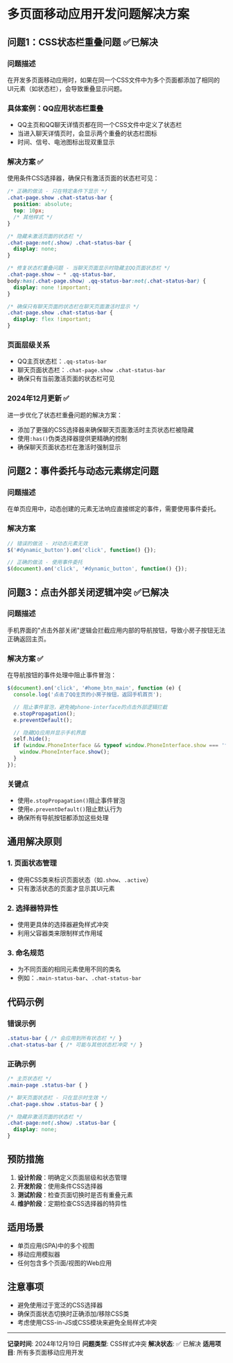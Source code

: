 # 多页面移动应用开发问题解决方案

## 问题1：CSS状态栏重叠问题 ✅已解决

### 问题描述
在开发多页面移动应用时，如果在同一个CSS文件中为多个页面都添加了相同的UI元素（如状态栏），会导致重叠显示问题。

### 具体案例：QQ应用状态栏重叠
- QQ主页和QQ聊天详情页都在同一个CSS文件中定义了状态栏
- 当进入聊天详情页时，会显示两个重叠的状态栏图标
- 时间、信号、电池图标出现双重显示

### 解决方案 ✅
使用条件CSS选择器，确保只有激活页面的状态栏可见：

```css
/* 正确的做法 - 只在特定条件下显示 */
.chat-page.show .chat-status-bar {
  position: absolute;
  top: 10px;
  /* 其他样式 */
}

/* 隐藏未激活页面的状态栏 */
.chat-page:not(.show) .chat-status-bar {
  display: none;
}

/* 修复状态栏重叠问题 - 当聊天页面显示时隐藏主QQ页面状态栏 */
.chat-page.show ~ * .qq-status-bar,
body:has(.chat-page.show) .qq-status-bar:not(.chat-status-bar) {
  display: none !important;
}

/* 确保只有聊天页面的状态栏在聊天页面激活时显示 */
.chat-page.show .chat-status-bar {
  display: flex !important;
}
```

### 页面层级关系
- QQ主页状态栏：`.qq-status-bar`
- 聊天页面状态栏：`.chat-page.show .chat-status-bar`
- 确保只有当前激活页面的状态栏可见

### 2024年12月更新 ✅
进一步优化了状态栏重叠问题的解决方案：
- 添加了更强的CSS选择器来确保聊天页面激活时主页状态栏被隐藏
- 使用`:has()`伪类选择器提供更精确的控制
- 确保聊天页面状态栏在激活时强制显示

## 问题2：事件委托与动态元素绑定问题

### 问题描述
在单页应用中，动态创建的元素无法响应直接绑定的事件，需要使用事件委托。

### 解决方案
```javascript
// 错误的做法 - 对动态元素无效
$('#dynamic_button').on('click', function() {});

// 正确的做法 - 使用事件委托
$(document).on('click', '#dynamic_button', function() {});
```

## 问题3：点击外部关闭逻辑冲突 ✅已解决

### 问题描述
手机界面的"点击外部关闭"逻辑会拦截应用内部的导航按钮，导致小房子按钮无法正确返回主页。

### 解决方案 ✅
在导航按钮的事件处理中阻止事件冒泡：

```javascript
$(document).on('click', '#home_btn_main', function (e) {
  console.log('点击了QQ主页的小房子按钮，返回手机首页');

  // 阻止事件冒泡，避免被phone-interface的点击外部逻辑拦截
  e.stopPropagation();
  e.preventDefault();

  // 隐藏QQ应用并显示手机界面
  self.hide();
  if (window.PhoneInterface && typeof window.PhoneInterface.show === 'function') {
    window.PhoneInterface.show();
  }
});
```

### 关键点
- 使用`e.stopPropagation()`阻止事件冒泡
- 使用`e.preventDefault()`阻止默认行为
- 确保所有导航按钮都添加这些处理

## 通用解决原则

### 1. 页面状态管理
- 使用CSS类来标识页面状态（如`.show`、`.active`）
- 只有激活状态的页面才显示其UI元素

### 2. 选择器特异性
- 使用更具体的选择器避免样式冲突
- 利用父容器类来限制样式作用域

### 3. 命名规范
- 为不同页面的相同元素使用不同的类名
- 例如：`.main-status-bar`、`.chat-status-bar`

## 代码示例

### 错误示例
```css
.status-bar { /* 会应用到所有状态栏 */ }
.chat-status-bar { /* 可能与其他状态栏冲突 */ }
```

### 正确示例
```css
/* 主页状态栏 */
.main-page .status-bar { }

/* 聊天页面状态栏 - 只在显示时生效 */
.chat-page.show .status-bar { }

/* 隐藏非激活页面的状态栏 */
.chat-page:not(.show) .status-bar {
  display: none;
}
```

## 预防措施

1. **设计阶段**：明确定义页面层级和状态管理
2. **开发阶段**：使用条件CSS选择器
3. **测试阶段**：检查页面切换时是否有重叠元素
4. **维护阶段**：定期检查CSS选择器的特异性

## 适用场景

- 单页应用(SPA)中的多个视图
- 移动应用模拟器
- 任何包含多个页面/视图的Web应用

## 注意事项

- 避免使用过于宽泛的CSS选择器
- 确保页面状态切换时正确添加/移除CSS类
- 考虑使用CSS-in-JS或CSS模块来避免全局样式冲突

---

**记录时间**: 2024年12月19日
**问题类型**: CSS样式冲突
**解决状态**: ✅ 已解决
**适用项目**: 所有多页面移动应用开发
